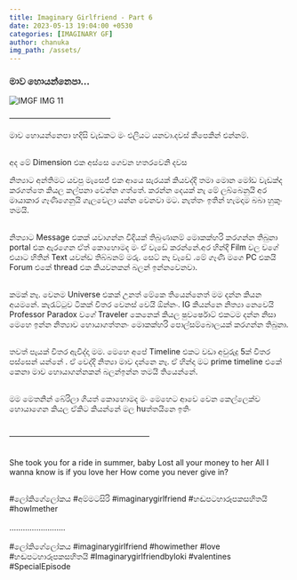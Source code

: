 ```yaml
---
title: Imaginary Girlfriend - Part 6
date: 2023-05-13 19:04:00 +0530
categories: [IMAGINARY GF]
author: chanuka
img_path: /assets/
---
```


### මාව හොයන්නෙපා...

![IMGF IMG 11](img-11.jpg)

—————————————

මාව හොයන්නෙපා හදිසි වැඩකට මං එලියට යනවා.දවස් කීපෙකින් එන්නම්.<br> <br>

අද මේ Dimension එක අස්සෙ ගෙවන හතරවෙනි දවස <br>

නිත්‍යාට අන්තිමට යවපු මැසෙජ් එක ආයෙ සැරයක් කියවද්දි තමා මොන මෝඩ වැඩක්ද කරගත්තෙ කියල කල්පනා වෙන්න ගත්තේ. කරන්න දෙයක් නැ මේ ලබ්බෙනුයි අර මායාකාර ගෑණිගෙනුයි ගැලවෙලා යන්න වෙනවා මට. නැත්තං ඉතින් හැමදාම බබා හුකුං තමයි.<br> <br>

නිත්‍යාට Message එකක් යවාගන්න විදියක් තිබුණානම් මොකක්හරි කරගන්න තිබුනා portal එක ඇරගෙන ඒත් කොහොමද මං ඒ වැඩේ කරන්නේ.අර හින්දි Film වල වගේ එයාට හිතින් Text යවන්ඩ තිබ්බනම් මරු. සෙට් නෑ වැඩේ .මේ ගෑණි මගෙ PC එකයි Forum එකේ thread එක කියවනකන් බලන් ඉන්නවෙනවා.<br> <br>

කමක් නෑ. වෙනම Universe එකක් උනත් මේකෙ තියෙන්නෙත් මම දන්න කියන අයමනේ. කැරැට්ටුව ටිකක් විතර වෙනස් වෙයි ඕන්නං. IG කියන්නෙ නිත්‍යා නෙවෙයි Professor Paradox වගේ Traveler කෙනෙක් කියල ෂුවර්ෂොට් එකටම දන්න නිසා මෙහෙ ඉන්න නිත්‍යාව හොයාගත්තනං මොකක්හරි පොල්සම්බොලයක් කරගන්න තිබුනා.<br><br>

තවත් පැයක් විතර ඇවිද්දා මම. මෙහෙ අපේ Timeline එකට වඩා අවුරුදු 5ක් විතර පස්සෙන් යන්නේ . ඒ වෙද්දි නිත්‍යා මාව දන්නෙ නෑ. ඒ හින්දා මට prime timeline එකේ කෙනා මාව හොයාගන්නකන් බලන්ඉන්න තමයි තියෙන්නේ.<br><br>

මම මෙතනින් බේරිලා ගියත් කොහොමද මං මෙහෙට ආවෙ වෙන කෙල්ලෙක්ව හොයාගෙන කියල ඒකිට කියන්නේ මල huත්තයිනෙ ඉතිං<br><br>

——————————————————<br><br>

She took you for a ride in summer, baby
Lost all your money to her
All I wanna know is if you love her
How come you never give in? <br><br>

#ලෝකිගේලෝකය #අම්මටසිරි #imaginarygirlfriend #හඬපටහාරූපකසහිතයි
#howImether <br> <br>
…………………….
<br> <br>
#ලෝකිගේලෝකය #imaginarygirlfriend #howimether #love #හඬපටහාරූපකසහිතයි
#Imaginarygirlfriendbyloki #valentines #SpecialEpisode
